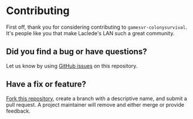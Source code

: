 # Contributing

First off, thank you for considering contributing to `gamesvr-colonysurvival`. It's people like you that make Laclede's LAN such a
great community.

## Did you find a bug or have questions?

Let us know by using [GitHub issues](https://github.com/LacledesLAN/gamesvr-colonysurvival/issues) on this repository.

## Have a fix or feature?

[Fork this repository](https://help.github.com/articles/fork-a-repo), create a branch with a descriptive name, and
submit a pull request. A project maintainer will remove and either merge or provide feedback.
